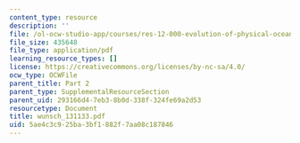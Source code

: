```yaml
---
content_type: resource
description: ''
file: /ol-ocw-studio-app/courses/res-12-000-evolution-of-physical-oceanography-spring-2007/5ae4c3c925ba3bf1882f7aa08c187846_wunsch_131133.pdf
file_size: 435648
file_type: application/pdf
learning_resource_types: []
license: https://creativecommons.org/licenses/by-nc-sa/4.0/
ocw_type: OCWFile
parent_title: Part 2
parent_type: SupplementalResourceSection
parent_uid: 293166d4-7eb3-8b0d-338f-324fe69a2d53
resourcetype: Document
title: wunsch_131133.pdf
uid: 5ae4c3c9-25ba-3bf1-882f-7aa08c187846
---
```

